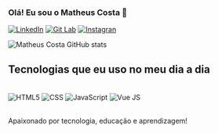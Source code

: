 ### Olá! Eu sou o Matheus Costa 👋

[![LinkedIn](https://img.shields.io/badge/LinkedIn-0077B5?style=for-the-badge&logo=linkedin&logoColor=white)](https://www.linkedin.com/in/matheus-florentino-costa/)
[![Git Lab](https://img.shields.io/badge/GitLab-330F63?style=for-the-badge&logo=gitlab&logoColor=white)](https://gitlab.com/Matheus_Costa)
[![Instagran](https://img.shields.io/badge/Instagram-E4405F?style=for-the-badge&logo=instagram&logoColor=white)](https://www.instagram.com/_mattheus_costa_/)

![Matheus Costa GitHub stats](https://github-readme-stats.vercel.app/api?username=devmatheuscosta&show_icons=true&theme=dracula)

## Tecnologias que eu uso no meu dia a dia

<div style="display: inline_block"><br/>
    <img align="center" alt="HTML5" src="https://img.shields.io/badge/HTML5-E34F26?style=for-the-badge&logo=html5&logoColor=white"/>
    <img align="center" alt="CSS" src="https://img.shields.io/badge/CSS3-1572B6?style=for-the-badge&logo=css3&logoColor=white"/>
    <img align="center" alt="JavaScript" src="https://img.shields.io/badge/JavaScript-F7DF1E?style=for-the-badge&logo=javascript&logoColor=black"/>
    <img align="center" alt="Vue JS" src="https://img.shields.io/badge/Vue.js-35495E?style=for-the-badge&logo=vue.js&logoColor=4FC08D"/>
</div><br/>

Apaixonado por tecnologia, educação e aprendizagem!
